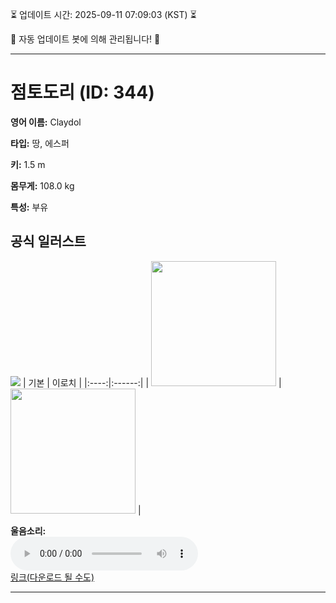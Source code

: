 
⏳ 업데이트 시간: 2025-09-11 07:09:03 (KST) ⏳

🤖 자동 업데이트 봇에 의해 관리됩니다! 🤖

---

# 점토도리 (ID: 344)
**영어 이름:** Claydol

**타입:** 땅, 에스퍼

**키:** 1.5 m

**몸무게:** 108.0 kg

**특성:** 부유

## 공식 일러스트
![](https://raw.githubusercontent.com/PokeAPI/sprites/master/sprites/pokemon/other/official-artwork/344.png)
| 기본 | 이로치 |
|:----:|:------:|
| <img src="http://play.pokemonshowdown.com/sprites/ani/claydol.gif" width="200"> | <img src="http://play.pokemonshowdown.com/sprites/ani-shiny/claydol.gif" width="200"> |

**울음소리:**<br><audio controls src="https://raw.githubusercontent.com/PokeAPI/cries/main/cries/pokemon/latest/344.ogg"></audio><br> [링크(다운로드 될 수도)](https://raw.githubusercontent.com/PokeAPI/cries/main/cries/pokemon/latest/344.ogg)


---

